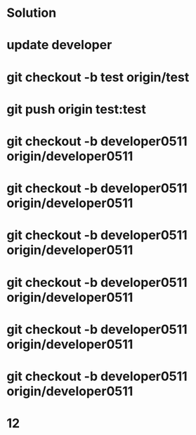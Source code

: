# Solution
# update developer
# git checkout -b test origin/test
# git push origin test:test
# git checkout -b developer0511 origin/developer0511
# git checkout -b developer0511 origin/developer0511
# git checkout -b developer0511 origin/developer0511
# git checkout -b developer0511 origin/developer0511
# git checkout -b developer0511 origin/developer0511
# git checkout -b developer0511 origin/developer0511
# 12
